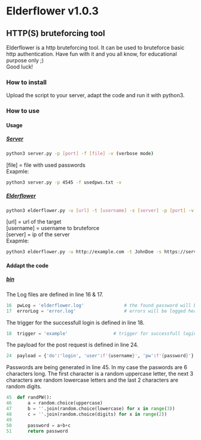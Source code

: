 # Elderflower v1.0.3
## HTTP(S) bruteforcing tool

Elderflower is a http bruteforcing tool. It can be used to bruteforce basic http authentication. Have fun with it and you all know, for educational purpose only ;)\
Good luck!
### How to install
Upload the script to your server, adapt the code and run it with python3.




### How to use

#### Usage
##### [Server](server.py)
``` bash
python3 server.py -p [port] -f [file] -v (verbose mode)
```
[file] = file with used passwords\
Exapmle:
```bash
python3 server.py -p 4545 -f usedpws.txt -v
```

##### [Elderflower](elderflower.py)
``` bash 
python3 elderflower.py -u [url] -t [username] -s [server] -p [port] -v (verbose mode) 
```
[url] = url of the target\
[username] = username to bruteforce\
[server] = ip of the server\
Exapmle:
``` bash 
python3 elderflower.py -u http://example.com -t JohnDoe -s https://server.com -P 4545 -v
```

#### Addapt the code

##### [bin](bin.py)
The Log files are defined in line 16 & 17.
```python
16  pwLog = 'elderflower.log'               # the found password will be logged here
17  errorLog = 'error.log'                  # errors will be logged here
```

The trigger for the successfull login is defined in line 18.
```python
18  trigger = 'example'                 # trigger for successfull login
```


The payload for the post request is defined in line 24.
```python 
24  payload = {'do':'login', 'user':f'{username}', 'pw':f'{password}'}      # payload for request
```

Passwords are being generated in line 45.
In my case the paswords are 6 characters long. The first character is a random uppercase letter, the next 3 characters are random lowercase letters and the last 2 characters are random digits.

```python
45  def randPW():
46      a = random.choice(uppercase)
47      b = ''.join(random.choice(lowercase) for x in range(3))
48      c = ''.join(random.choice(digits) for x in range(2))
49  
50      password = a+b+c
51      return password
```

